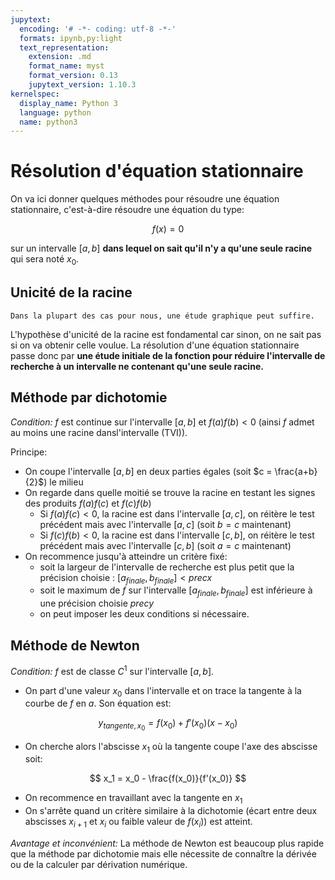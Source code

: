 ```yaml
---
jupytext:
  encoding: '# -*- coding: utf-8 -*-'
  formats: ipynb,py:light
  text_representation:
    extension: .md
    format_name: myst
    format_version: 0.13
    jupytext_version: 1.10.3
kernelspec:
  display_name: Python 3
  language: python
  name: python3
---
```

# Résolution d'équation stationnaire
On va ici donner quelques méthodes pour résoudre une équation stationnaire, c'est-à-dire résoudre une équation du type:

$$
f(x) = 0
$$

sur un intervalle $[a,b]$ __dans lequel on sait qu'il n'y a qu'une seule racine__ qui sera noté $x_0$.

## Unicité de la racine
```{margin}
Dans la plupart des cas pour nous, une étude graphique peut suffire.
```
L'hypothèse d'unicité de la racine est fondamental car sinon, on ne sait pas si on va obtenir celle voulue. La résolution d'une équation stationnaire passe donc par __une étude initiale de la fonction pour réduire l'intervalle de recherche à un intervalle ne contenant qu'une seule racine.__ 

## Méthode par dichotomie

_Condition:_ $f$ est continue sur l'intervalle $[a,b]$ et $f(a) f(b) < 0$ (ainsi $f$ admet au moins une racine dansl'intervalle (TVI)).

Principe:
* On coupe l'intervalle $[a,b]$ en deux parties égales (soit $c = \frac{a+b}{2}$) le milieu
* On regarde dans quelle moitié se trouve la racine en testant les signes des produits $f(a)f(c)$ et $f(c)f(b)$
    * Si $f(a)f(c) < 0$, la racine est dans l'intervalle $[a,c]$, on réitère le test précédent mais avec l'intervalle $[a,c]$ (soit $b = c$ maintenant)
    * Si $f(c)f(b) < 0$, la racine est dans l'intervalle $[c,b]$, on réitère le test précédent mais avec l'intervalle $[c,b]$ (soit $a = c$ maintenant)
* On recommence jusqu'à atteindre un critère fixé:
    * soit la largeur de l'intervalle de recherche est plus petit que la précision choisie : $[a_{finale}, b_{finale}] < precx$
    * soit le maximum de $f$ sur l'intervalle $[a_{finale}, b_{finale}]$ est inférieure à une précision choisie $precy$
    * on peut imposer les deux conditions si nécessaire.

## Méthode de Newton
_Condition:_ $f$ est de classe $C^1$ sur l'intervalle $[a,b]$.

* On part d'une valeur $x_0$ dans l'intervalle et on trace la tangente à la courbe de $f$ en $a$. Son équation est:

$$
y_{tangente,x_0} = f(x_0) + f'(x_0) (x - x_0)
$$

* On cherche alors l'abscisse $x_1$ où la tangente coupe l'axe des abscisse soit:

$$
x_1 = x_0 - \frac{f(x_0)}{f'(x_0)}
$$

* On recommence en travaillant avec la tangente en $x_1$
* On s'arrête quand un critère similaire à la dichotomie (écart entre deux abscisses $x_{i+1}$ et $x_i$ ou faible valeur de $f(x_i)$) est atteint.

_Avantage et inconvénient:_ La méthode de Newton est beaucoup plus rapide que la méthode par dichotomie mais elle nécessite de connaître la dérivée ou de la calculer par dérivation numérique.